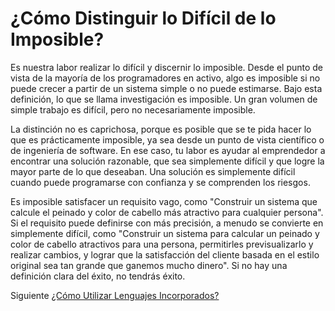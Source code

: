 # ¿Cómo Distinguir lo Difícil de lo Imposible?
[//]: # (Version:1.0.1)
Es nuestra labor realizar lo difícil y discernir lo imposible. Desde el punto de vista de la mayoría de los programadores en activo, algo es imposible si no puede crecer a partir de un sistema simple o no puede estimarse. Bajo esta definición, lo que se llama investigación es imposible. Un gran volumen de simple trabajo es difícil, pero no necesariamente imposible.

La distinción no es caprichosa, porque es posible que se te pida hacer lo que es prácticamente imposible, ya sea desde un punto de vista científico o de ingeniería de software. En ese caso, tu labor es ayudar al emprendedor a encontrar una solución razonable, que sea simplemente difícil y que logre la mayor parte de lo que deseaban. Una solución es simplemente difícil cuando puede programarse con confianza y se comprenden los riesgos.

Es imposible satisfacer un requisito vago, como "Construir un sistema que calcule el peinado y color de cabello más atractivo para cualquier persona". Si el requisito puede definirse con más precisión, a menudo se convierte en simplemente difícil, como "Construir un sistema para calcular un peinado y color de cabello atractivos para una persona, permitirles previsualizarlo y realizar cambios, y lograr que la satisfacción del cliente basada en el estilo original sea tan grande que ganemos mucho dinero". Si no hay una definición clara del éxito, no tendrás éxito.

Siguiente [¿Cómo Utilizar Lenguajes Incorporados?](02-How-to-Utilize-Embedded-Languages.md)
